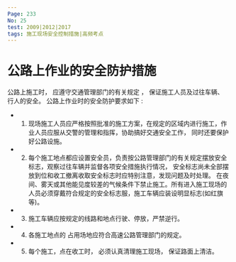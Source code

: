 ```yaml
---
Page: 233
No: 25
test: 2009|2012|2017
tags: 施工现场安全控制措施|高频考点
---
```

# 公路上作业的安全防护措施
公路上施工时， 应遵守交通管理部门的有关规定 ， 保证施工人员及过往车辆、 行人的安全。 公路上作业时的安全防护要求如下 :
- 1. 现场施工人员应严格按照批准的施工方案，在规定的区域内进行施工，作业人员应服从交警的管理和指挥，协助搞好交通安全工作， 同时还要保护好公路设施。
- 2. 每个施工地点都应设置安全员，负责按公路管理部门的有关规定摆放安全标志，观察过往车辆并监督各项安全措施执行情况， 安全标志尚未全部摆放到位和收工撤离收取安全标志时应特别注意，发现问题及时处理。 在夜间、雾天或其他能见度较差的气候条件下禁止施工。所有进入施工现场的人员必须穿戴符合规定的安全标志服，施工车辆应装设明显标志(如红旗等)。
- 3. 施工车辆应按规定的线路和地点行驶、停放，严禁逆行。
- 4. 各施工地点的 占用场地应符合高速公路管理部门的规定。
- 5. 每个施工，点在收工时， 必须认真清理施工现场， 保证路面上清洁。
